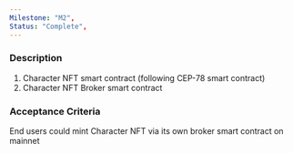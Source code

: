 ```yaml
---
Milestone: "M2",
Status: "Complete",
---
```

<!--lang:en--> 
### Description

1. Character NFT smart contract (following CEP-78 smart contract)
2. Character NFT Broker smart contract



### Acceptance Criteria
End users could mint Character NFT via its own broker smart contract on mainnet
